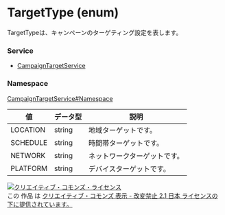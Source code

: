 # TargetType (enum)
TargetTypeは、キャンペーンのターゲティング設定を表します。
### Service
+ [CampaignTargetService](../../services/CampaignTargetService.md)

### Namespace
[CampaignTargetService#Namespace](../../services/CampaignTargetService.md#namespace)

| 値 | データ型 | 説明 |
|---|---|---|
| LOCATION| string| 地域ターゲットです。 |
| SCHEDULE| string| 時間帯ターゲットです。 |
| NETWORK| string| ネットワークターゲットです。 |
| PLATFORM| string| デバイスターゲットです。 |

<a rel="license" href="http://creativecommons.org/licenses/by-nd/2.1/jp/"><img alt="クリエイティブ・コモンズ・ライセンス" style="border-width:0" src="https://i.creativecommons.org/l/by-nd/2.1/jp/88x31.png" /></a><br />この 作品 は <a rel="license" href="http://creativecommons.org/licenses/by-nd/2.1/jp/">クリエイティブ・コモンズ 表示 - 改変禁止 2.1 日本 ライセンスの下に提供されています。</a>
